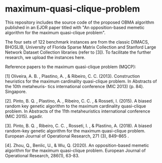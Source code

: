 # maximum-quasi-clique-problem
This repository includes the source code of the proposed OBMA algorithm published in an EJOR paper titled with "An opposition-based memetic algorithm for the maximum quasi-clique problem".

The four sets of 122 benchmark instances are from the classic DIMACS, BHOSLIB, University of Florida Sparse Matrix Collection and Stanford Large Network Dataset Collection libraries (refer to [3]). To facilitate the further research, we upload the instances here.

Reference papers to the maximum quasi-clique problem (MQCP):

[1] Oliveira, A. B. , Plastino, A. , & Ribeiro, C. C. (2013). Construction heuristics for the maximum cardinality quasi-clique problem. In Abstracts of the 10th metaheuris- tics international conference (MIC 2013) (p. 84). Singapore.

[2]. Pinto, B. Q. , Plastino, A. , Ribeiro, C. C. , & Rosseti, I. (2015). A biased random key genetic algorithm to the maximum cardinality quasi-clique problem. In Abstracts of the 11th metaheuristics international conference (MIC 2015). agadir.

[3]. Pinto, B. Q. , Ribeiro, C. C. , Rosseti, I. , & Plastino, A. (2018). A biased random-key genetic algorithm for the maximum quasi-clique problem. European Journal of Operational Research, 271 (3), 849–865 .

[4]. Zhou, Q., Benlic, U., & Wu, Q. (2020). An opposition-based memetic algorithm for the maximum quasi-clique problem. European Journal of Operational Research, 286(1), 63-83.


